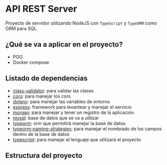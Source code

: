 # API REST Server

Proyecto de servidor utilizando NodeJS con `TypeScript` y `TypeORM` como ORM para SQL

## ¿Qué se va a aplicar en el proyecto?

- POO
- Docker compose

## Listado de dependencias

- [class-validator](): para validar las clases
- [cors](): para manejar los cors
- [dotenv](): para manejar las variables de entorno
- [express](): framework para levantear y manejar el servicio
- [morgan](): para manejar y tener un registro de la aplicación
- [mysql](): base de datos que se va a utilizar
- [typeorm](): orm que permitirá manejar la base de datos
- [typeorm-naming-strategies](): para manejar el nombrado de los campos dentro de la base de datos
- [typescript](): para manejar el lenguaje que utilizará el proyecto

## Estructura del proyecto
